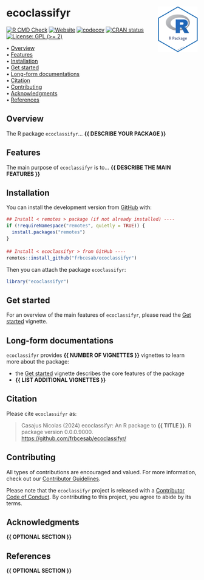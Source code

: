 
<!-- README.md is generated from README.Rmd. Please edit that file -->

# ecoclassifyr <img src="man/figures/package-sticker.png" align="right" style="float:right; height:120px;"/>

<!-- badges: start -->

[![R CMD
Check](https://github.com/frbcesab/ecoclassifyr/actions/workflows/R-CMD-check.yaml/badge.svg)](https://github.com/frbcesab/ecoclassifyr/actions/workflows/R-CMD-check.yaml)
[![Website](https://github.com/frbcesab/ecoclassifyr/actions/workflows/pkgdown.yaml/badge.svg)](https://github.com/frbcesab/ecoclassifyr/actions/workflows/pkgdown.yaml)
[![codecov](https://codecov.io/gh/frbcesab/ecoclassifyr/branch/main/graph/badge.svg)](https://codecov.io/gh/frbcesab/ecoclassifyr)
[![CRAN
status](https://www.r-pkg.org/badges/version/ecoclassifyr)](https://CRAN.R-project.org/package=ecoclassifyr)
[![License: GPL (\>=
2)](https://img.shields.io/badge/License-GPL%20%28%3E%3D%202%29-blue.svg)](https://choosealicense.com/licenses/gpl-2.0/)
<!-- badges: end -->

<p align="left">
• <a href="#overview">Overview</a><br> •
<a href="#features">Features</a><br> •
<a href="#installation">Installation</a><br> •
<a href="#get-started">Get started</a><br> •
<a href="#long-form-documentations">Long-form documentations</a><br> •
<a href="#citation">Citation</a><br> •
<a href="#contributing">Contributing</a><br> •
<a href="#acknowledgments">Acknowledgments</a><br> •
<a href="#references">References</a>
</p>

## Overview

The R package `ecoclassifyr`… **{{ DESCRIBE YOUR PACKAGE }}**

## Features

The main purpose of `ecoclassifyr` is to… **{{ DESCRIBE THE MAIN
FEATURES }}**

## Installation

You can install the development version from
[GitHub](https://github.com/) with:

``` r
## Install < remotes > package (if not already installed) ----
if (!requireNamespace("remotes", quietly = TRUE)) {
  install.packages("remotes")
}

## Install < ecoclassifyr > from GitHub ----
remotes::install_github("frbcesab/ecoclassifyr")
```

Then you can attach the package `ecoclassifyr`:

``` r
library("ecoclassifyr")
```

## Get started

For an overview of the main features of `ecoclassifyr`, please read the
[Get
started](https://frbcesab.github.io/ecoclassifyr/articles/ecoclassifyr.html)
vignette.

## Long-form documentations

`ecoclassifyr` provides **{{ NUMBER OF VIGNETTES }}** vignettes to learn
more about the package:

- the [Get
  started](https://frbcesab.github.io/ecoclassifyr/articles/ecoclassifyr.html)
  vignette describes the core features of the package
- **{{ LIST ADDITIONAL VIGNETTES }}**

## Citation

Please cite `ecoclassifyr` as:

> Casajus Nicolas (2024) ecoclassifyr: An R package to **{{ TITLE }}**.
> R package version 0.0.0.9000.
> <https://github.com/frbcesab/ecoclassifyr/>

## Contributing

All types of contributions are encouraged and valued. For more
information, check out our [Contributor
Guidelines](https://github.com/frbcesab/ecoclassifyr/blob/main/CONTRIBUTING.md).

Please note that the `ecoclassifyr` project is released with a
[Contributor Code of
Conduct](https://contributor-covenant.org/version/2/1/CODE_OF_CONDUCT.html).
By contributing to this project, you agree to abide by its terms.

## Acknowledgments

**{{ OPTIONAL SECTION }}**

## References

**{{ OPTIONAL SECTION }}**
